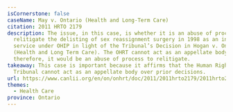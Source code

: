 ```yaml
---
isCornerstone: false
caseName: May v. Ontario (Health and Long-Term Care)
citation: 2011 HRTO 2179
description: The issue, in this case, is whether it is an abuse of process to
  relitigate the delisting of sex reassignment surgery in 1998 as an insured
  service under OHIP in light of the Tribunal’s Decision in Hogan v. Ontario
  (Health and Long Term Care). The OHRT cannot act as an appellate body, and
  therefore, it would be an abuse of process to relitigate.
takeaway: This case is important because it affirms that the Human Rights
  Tribunal cannot act as an appellate body over prior decisions.
url: https://www.canlii.org/en/on/onhrt/doc/2011/2011hrto2179/2011hrto2179.html?resultIndex=1
themes:
  - Health Care
province: Ontario
---
```

